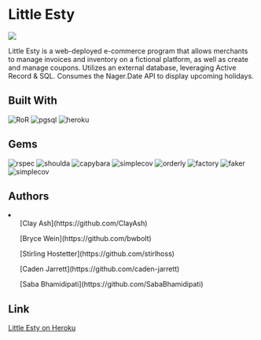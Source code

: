 # Little Esty 

<img src="https://drive.google.com/file/d/1gZKwlCr9DuJ7Zfrv3AL-PJwEinefKxCd/view?usp=sharing">


Little Esty is a web-deployed e-commerce program that allows merchants to manage invoices and inventory on a fictional platform, as well as create and manage coupons.
Utilizes an external database, leveraging Active Record & SQL. 
Consumes the Nager.Date API to display upcoming holidays.

## Built With 
   ![RoR](https://img.shields.io/badge/Ruby_on_Rails-CC0000?style=for-the-badge&logo=ruby-on-rails&logoColor=white)
   ![pgsql](https://img.shields.io/badge/PostgreSQL-316192?style=for-the-badge&logo=postgresql&logoColor=white)
   ![heroku](https://img.shields.io/badge/Heroku-430098?style=for-the-badge&logo=heroku&logoColor=white)  

## Gems 
   ![rspec](https://img.shields.io/gem/v/rspec-rails?label=rspec&style=flat-square)
   ![shoulda](https://img.shields.io/gem/v/shoulda-matchers?label=shoulda-matchers&style=flat-square)
   ![capybara](https://img.shields.io/gem/v/capybara?label=capybara&style=flat-square)
   ![simplecov](https://img.shields.io/gem/v/simplecov?label=simplecov&style=flat-square)
   ![orderly](https://img.shields.io/gem/v/orderly?label=orderly&style=flat-square)
   ![factory](https://img.shields.io/gem/v/factory_bot?label=factory%20bot&style=flat-square)
   ![faker](https://img.shields.io/gem/v/faker?label=faker&style=flat-square)
   ![simplecov](https://img.shields.io/gem/v/simplecov?color=blue&label=simplecov) 

## Authors
<li>
  <ul>[Clay Ash](https://github.com/ClayAsh)</ul>
  <ul>[Bryce Wein](https://github.com/bwbolt)</ul>
  <ul>[Stirling Hostetter](https://github.com/stirlhoss)</ul>
  <ul>[Caden Jarrett](https://github.com/caden-jarrett)</ul>
  <ul>[Saba Bhamidipati](https://github.com/SabaBhamidipati)</ul>
</li>

## Link 

  <a href="https://guarded-atoll-73025.herokuapp.com/merchants/1/dashboard">Little Esty on Heroku</a>
